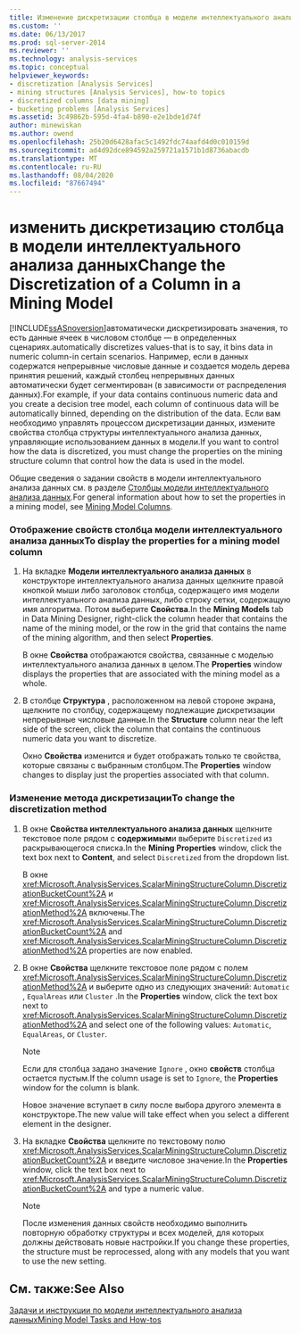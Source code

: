 ```yaml
---
title: Изменение дискретизации столбца в модели интеллектуального анализа данных | Документация Майкрософт
ms.custom: ''
ms.date: 06/13/2017
ms.prod: sql-server-2014
ms.reviewer: ''
ms.technology: analysis-services
ms.topic: conceptual
helpviewer_keywords:
- discretization [Analysis Services]
- mining structures [Analysis Services], how-to topics
- discretized columns [data mining]
- bucketing problems [Analysis Services]
ms.assetid: 3c49862b-595d-4fa4-b890-e2e1bde1d74f
author: minewiskan
ms.author: owend
ms.openlocfilehash: 25b20d6428afac5c1492fdc74aafd4d0c010159d
ms.sourcegitcommit: ad4d92dce894592a259721a1571b1d8736abacdb
ms.translationtype: MT
ms.contentlocale: ru-RU
ms.lasthandoff: 08/04/2020
ms.locfileid: "87667494"
---
```

# <a name="change-the-discretization-of-a-column-in-a-mining-model"></a><span data-ttu-id="bc112-102">изменить дискретизацию столбца в модели интеллектуального анализа данных</span><span class="sxs-lookup"><span data-stu-id="bc112-102">Change the Discretization of a Column in a Mining Model</span></span>
  [!INCLUDE[ssASnoversion](../../includes/ssasnoversion-md.md)]<span data-ttu-id="bc112-103">автоматически дискретизировать значения, то есть данные ячеек в числовом столбце — в определенных сценариях.</span><span class="sxs-lookup"><span data-stu-id="bc112-103">automatically discretizes values-that is to say, it bins data in numeric column-in certain scenarios.</span></span> <span data-ttu-id="bc112-104">Например, если в данных содержатся непрерывные числовые данные и создается модель дерева принятия решений, каждый столбец непрерывных данных автоматически будет сегментирован (в зависимости от распределения данных).</span><span class="sxs-lookup"><span data-stu-id="bc112-104">For example, if your data contains continuous numeric data and you create a decision tree model, each column of continuous data will be automatically binned, depending on the distribution of the data.</span></span> <span data-ttu-id="bc112-105">Если вам необходимо управлять процессом дискретизации данных, измените свойства столбца структуры интеллектуального анализа данных, управляющие использованием данных в модели.</span><span class="sxs-lookup"><span data-stu-id="bc112-105">If you want to control how the data is discretized, you must change the properties on the mining structure column that control how the data is used in the model.</span></span>  
  
 <span data-ttu-id="bc112-106">Общие сведения о задании свойств в модели интеллектуального анализа данных см. в разделе [Столбцы модели интеллектуального анализа данных](mining-model-columns.md).</span><span class="sxs-lookup"><span data-stu-id="bc112-106">For general information about how to set the properties in a mining model, see [Mining Model Columns](mining-model-columns.md).</span></span>  
  
### <a name="to-display-the-properties-for-a-mining-model-column"></a><span data-ttu-id="bc112-107">Отображение свойств столбца модели интеллектуального анализа данных</span><span class="sxs-lookup"><span data-stu-id="bc112-107">To display the properties for a mining model column</span></span>  
  
1.  <span data-ttu-id="bc112-108">На вкладке **Модели интеллектуального анализа данных** в конструкторе интеллектуального анализа данных щелкните правой кнопкой мыши либо заголовок столбца, содержащего имя модели интеллектуального анализа данных, либо строку сетки, содержащую имя алгоритма. Потом выберите **Свойства**.</span><span class="sxs-lookup"><span data-stu-id="bc112-108">In the **Mining Models** tab in Data Mining Designer, right-click the column header that contains the name of the mining model, or the row in the grid that contains the name of the mining algorithm, and then select **Properties**.</span></span>  
  
     <span data-ttu-id="bc112-109">В окне **Свойства** отображаются свойства, связанные с моделью интеллектуального анализа данных в целом.</span><span class="sxs-lookup"><span data-stu-id="bc112-109">The **Properties** window displays the properties that are associated with the mining model as a whole.</span></span>  
  
2.  <span data-ttu-id="bc112-110">В столбце **Структура** , расположенном на левой стороне экрана, щелкните по столбцу, содержащему подлежащие дискретизации непрерывные числовые данные.</span><span class="sxs-lookup"><span data-stu-id="bc112-110">In the **Structure** column near the left side of the screen, click the column that contains the continuous numeric data you want to discretize.</span></span>  
  
     <span data-ttu-id="bc112-111">Окно **Свойства** изменится и будет отображать только те свойства, которые связаны с выбранным столбцом.</span><span class="sxs-lookup"><span data-stu-id="bc112-111">The **Properties** window changes to display just the properties associated with that column.</span></span>  
  
### <a name="to-change-the-discretization-method"></a><span data-ttu-id="bc112-112">Изменение метода дискретизации</span><span class="sxs-lookup"><span data-stu-id="bc112-112">To change the discretization method</span></span>  
  
1.  <span data-ttu-id="bc112-113">В окне **Свойства интеллектуального анализа данных** щелкните текстовое поле рядом с **содержимым**и выберите `Discretized` из раскрывающегося списка.</span><span class="sxs-lookup"><span data-stu-id="bc112-113">In the **Mining Properties** window, click the text box next to **Content**, and select `Discretized` from the dropdown list.</span></span>  
  
     <span data-ttu-id="bc112-114">В окне <xref:Microsoft.AnalysisServices.ScalarMiningStructureColumn.DiscretizationBucketCount%2A> и <xref:Microsoft.AnalysisServices.ScalarMiningStructureColumn.DiscretizationMethod%2A> включены.</span><span class="sxs-lookup"><span data-stu-id="bc112-114">The <xref:Microsoft.AnalysisServices.ScalarMiningStructureColumn.DiscretizationBucketCount%2A> and <xref:Microsoft.AnalysisServices.ScalarMiningStructureColumn.DiscretizationMethod%2A> properties are now enabled.</span></span>  
  
2.  <span data-ttu-id="bc112-115">В окне **Свойства** щелкните текстовое поле рядом с полем <xref:Microsoft.AnalysisServices.ScalarMiningStructureColumn.DiscretizationMethod%2A> и выберите одно из следующих значений: `Automatic` , `EqualAreas` или `Cluster` .</span><span class="sxs-lookup"><span data-stu-id="bc112-115">In the **Properties** window, click the text box next to <xref:Microsoft.AnalysisServices.ScalarMiningStructureColumn.DiscretizationMethod%2A> and select one of the following values: `Automatic`, `EqualAreas`, or `Cluster`.</span></span>  
  
    > [!NOTE]  
    >  <span data-ttu-id="bc112-116">Если для столбца задано значение `Ignore` , окно **свойств** столбца остается пустым.</span><span class="sxs-lookup"><span data-stu-id="bc112-116">If the column usage is set to `Ignore`, the **Properties** window for the column is blank.</span></span>  
  
     <span data-ttu-id="bc112-117">Новое значение вступает в силу после выбора другого элемента в конструкторе.</span><span class="sxs-lookup"><span data-stu-id="bc112-117">The new value will take effect when you select a different element in the designer.</span></span>  
  
3.  <span data-ttu-id="bc112-118">На вкладке **Свойства** щелкните по текстовому полю <xref:Microsoft.AnalysisServices.ScalarMiningStructureColumn.DiscretizationBucketCount%2A> и введите числовое значение.</span><span class="sxs-lookup"><span data-stu-id="bc112-118">In the **Properties** window, click the text box next to <xref:Microsoft.AnalysisServices.ScalarMiningStructureColumn.DiscretizationBucketCount%2A> and type a numeric value.</span></span>  
  
    > [!NOTE]  
    >  <span data-ttu-id="bc112-119">После изменения данных свойств необходимо выполнить повторную обработку структуры и всех моделей, для которых должны действовать новые настройки.</span><span class="sxs-lookup"><span data-stu-id="bc112-119">If you change these properties, the structure must be reprocessed, along with any models that you want to use the new setting.</span></span>  
  
## <a name="see-also"></a><span data-ttu-id="bc112-120">См. также:</span><span class="sxs-lookup"><span data-stu-id="bc112-120">See Also</span></span>  
 [<span data-ttu-id="bc112-121">Задачи и инструкции по модели интеллектуального анализа данных</span><span class="sxs-lookup"><span data-stu-id="bc112-121">Mining Model Tasks and How-tos</span></span>](mining-model-tasks-and-how-tos.md)  
  
  
